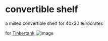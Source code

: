 # convertible shelf
a milled convertible shelf for 40x30 eurocrates

for [Tinkertank](http://www.tinkertank.de "wow!")
![image](https://github.com/user-attachments/assets/247d77d6-2281-451a-82a5-8135936aafe6)
